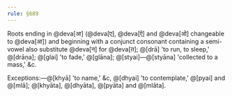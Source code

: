 ```yaml
---
rule: §689
---
```


Roots ending in @deva[आ] (@deva[ए], @deva[ऐ] and @deva[ओ] changeable to @deva[आ]) and beginning with a conjunct consonant containing a semi-vowel also substitute @deva[न] for @deva[त]; @[drā] 'to run, to sleep,' @[drāṇa]; @[glai] 'to fade,' @[glāna]; @[styai]—@[styāna] 'collected to a mass,' &c.

Exceptions:—@[khyā] 'to name,' &c, @[dhyai] 'to contemplate,' @[pyai] and @[mlā]; @[khyāta], @[dhyāta], @[pyāta] and @[mlāta].